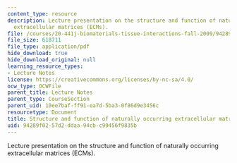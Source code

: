 ```yaml
---
content_type: resource
description: Lecture presentation on the structure and function of naturally occurring
  extracellular matrices (ECMs).
file: /courses/20-441j-biomaterials-tissue-interactions-fall-2009/94289f0257d2ddaa94cbc99456f9835b_MIT20_441JF09_lec05a_iy.pdf
file_size: 618711
file_type: application/pdf
hide_download: true
hide_download_original: null
learning_resource_types:
- Lecture Notes
license: https://creativecommons.org/licenses/by-nc-sa/4.0/
ocw_type: OCWFile
parent_title: Lecture Notes
parent_type: CourseSection
parent_uid: 10ee7baf-ff91-ea7d-5ba3-0f86d9e3456c
resourcetype: Document
title: Structure and function of naturally occurring extracellular matrices (ECMs)
uid: 94289f02-57d2-ddaa-94cb-c99456f9835b
---
```

Lecture presentation on the structure and function of naturally occurring extracellular matrices (ECMs).